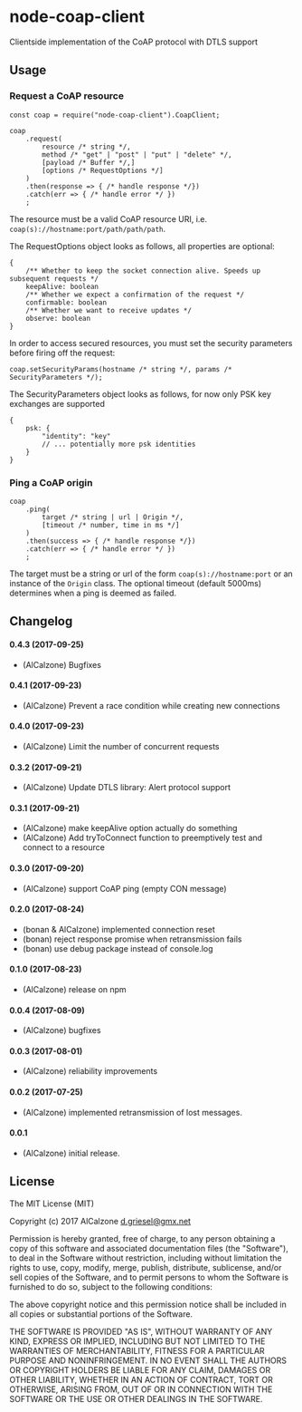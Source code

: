 # node-coap-client
Clientside implementation of the CoAP protocol with DTLS support

## Usage

### Request a CoAP resource
```
const coap = require("node-coap-client").CoapClient;

coap
	.request(
		resource /* string */,
		method /* "get" | "post" | "put" | "delete" */,
		[payload /* Buffer */,]
		[options /* RequestOptions */]
	)
	.then(response => { /* handle response */})
	.catch(err => { /* handle error */ })
	;
```
The resource must be a valid CoAP resource URI, i.e. `coap(s)://hostname:port/path/path/path`.

The RequestOptions object looks as follows, all properties are optional:
```
{
	/** Whether to keep the socket connection alive. Speeds up subsequent requests */
	keepAlive: boolean
	/** Whether we expect a confirmation of the request */
	confirmable: boolean
	/** Whether we want to receive updates */
	observe: boolean
}
```

In order to access secured resources, you must set the security parameters before firing off the request:
```
coap.setSecurityParams(hostname /* string */, params /* SecurityParameters */);
```

The SecurityParameters object looks as follows, for now only PSK key exchanges are supported
```
{
	psk: { 
		"identity": "key"
		// ... potentially more psk identities
	}
}
```

### Ping a CoAP origin
```
coap
	.ping(
		target /* string | url | Origin */,
		[timeout /* number, time in ms */]
	)
	.then(success => { /* handle response */})
	.catch(err => { /* handle error */ })
	;
```
The target must be a string or url of the form `coap(s)://hostname:port` or an instance of the `Origin` class. The optional timeout (default 5000ms) determines when a ping is deemed as failed.

## Changelog

#### 0.4.3 (2017-09-25)
* (AlCalzone) Bugfixes

#### 0.4.1 (2017-09-23)
* (AlCalzone) Prevent a race condition while creating new connections

#### 0.4.0 (2017-09-23)
* (AlCalzone) Limit the number of concurrent requests

#### 0.3.2 (2017-09-21)
* (AlCalzone) Update DTLS library: Alert protocol support

#### 0.3.1 (2017-09-21)
* (AlCalzone) make keepAlive option actually do something
* (AlCalzone) Add tryToConnect function to preemptively test and connect to a resource

#### 0.3.0 (2017-09-20)
* (AlCalzone) support CoAP ping (empty CON message)

#### 0.2.0 (2017-08-24)
* (bonan & AlCalzone) implemented connection reset
* (bonan) reject response promise when retransmission fails
* (bonan) use debug package instead of console.log

#### 0.1.0 (2017-08-23)
* (AlCalzone) release on npm

#### 0.0.4 (2017-08-09)
* (AlCalzone) bugfixes

#### 0.0.3 (2017-08-01)
* (AlCalzone) reliability improvements

#### 0.0.2 (2017-07-25)
* (AlCalzone) implemented retransmission of lost messages.

#### 0.0.1
* (AlCalzone) initial release. 


## License
The MIT License (MIT)

Copyright (c) 2017 AlCalzone <d.griesel@gmx.net>

Permission is hereby granted, free of charge, to any person obtaining a copy
of this software and associated documentation files (the "Software"), to deal
in the Software without restriction, including without limitation the rights
to use, copy, modify, merge, publish, distribute, sublicense, and/or sell
copies of the Software, and to permit persons to whom the Software is
furnished to do so, subject to the following conditions:

The above copyright notice and this permission notice shall be included in
all copies or substantial portions of the Software.

THE SOFTWARE IS PROVIDED "AS IS", WITHOUT WARRANTY OF ANY KIND, EXPRESS OR
IMPLIED, INCLUDING BUT NOT LIMITED TO THE WARRANTIES OF MERCHANTABILITY,
FITNESS FOR A PARTICULAR PURPOSE AND NONINFRINGEMENT. IN NO EVENT SHALL THE
AUTHORS OR COPYRIGHT HOLDERS BE LIABLE FOR ANY CLAIM, DAMAGES OR OTHER
LIABILITY, WHETHER IN AN ACTION OF CONTRACT, TORT OR OTHERWISE, ARISING FROM,
OUT OF OR IN CONNECTION WITH THE SOFTWARE OR THE USE OR OTHER DEALINGS IN
THE SOFTWARE.
